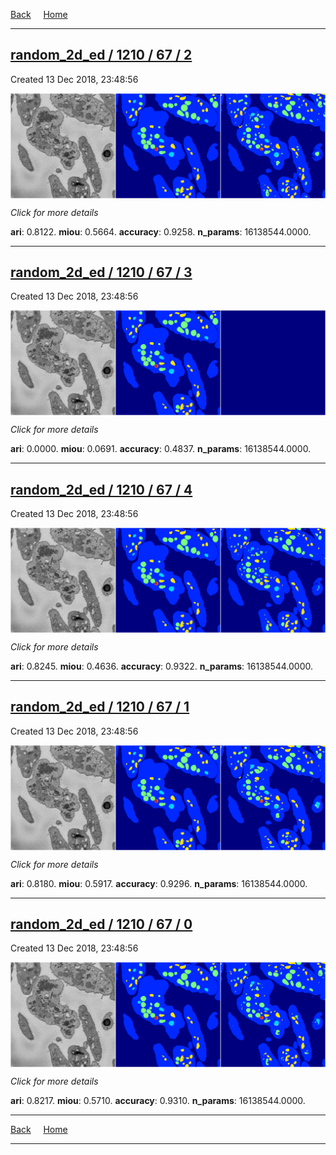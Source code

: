 
[Back](..)&nbsp;&nbsp;&nbsp;&nbsp;&nbsp;[Home](https://leapmanlab.github.io/snapshots)

---

<div class="summary"><a href="2"><h2>random_2d_ed / 1210 / 67 / 2</h2></a><p>Created 13 Dec 2018, 23:48:56
</p><a href="2"><img src="2/media/summary.png" align="center"></a><p>
<i>Click for more details</i>
</p></div>

**ari**: 0.8122. **miou**: 0.5664. **accuracy**: 0.9258. **n_params**: 16138544.0000. 

---

<div class="summary"><a href="3"><h2>random_2d_ed / 1210 / 67 / 3</h2></a><p>Created 13 Dec 2018, 23:48:56
</p><a href="3"><img src="3/media/summary.png" align="center"></a><p>
<i>Click for more details</i>
</p></div>

**ari**: 0.0000. **miou**: 0.0691. **accuracy**: 0.4837. **n_params**: 16138544.0000. 

---

<div class="summary"><a href="4"><h2>random_2d_ed / 1210 / 67 / 4</h2></a><p>Created 13 Dec 2018, 23:48:56
</p><a href="4"><img src="4/media/summary.png" align="center"></a><p>
<i>Click for more details</i>
</p></div>

**ari**: 0.8245. **miou**: 0.4636. **accuracy**: 0.9322. **n_params**: 16138544.0000. 

---

<div class="summary"><a href="1"><h2>random_2d_ed / 1210 / 67 / 1</h2></a><p>Created 13 Dec 2018, 23:48:56
</p><a href="1"><img src="1/media/summary.png" align="center"></a><p>
<i>Click for more details</i>
</p></div>

**ari**: 0.8180. **miou**: 0.5917. **accuracy**: 0.9296. **n_params**: 16138544.0000. 

---

<div class="summary"><a href="0"><h2>random_2d_ed / 1210 / 67 / 0</h2></a><p>Created 13 Dec 2018, 23:48:56
</p><a href="0"><img src="0/media/summary.png" align="center"></a><p>
<i>Click for more details</i>
</p></div>

**ari**: 0.8217. **miou**: 0.5710. **accuracy**: 0.9310. **n_params**: 16138544.0000. 

---

[Back](..)&nbsp;&nbsp;&nbsp;&nbsp;&nbsp;[Home](https://leapmanlab.github.io/snapshots)

---